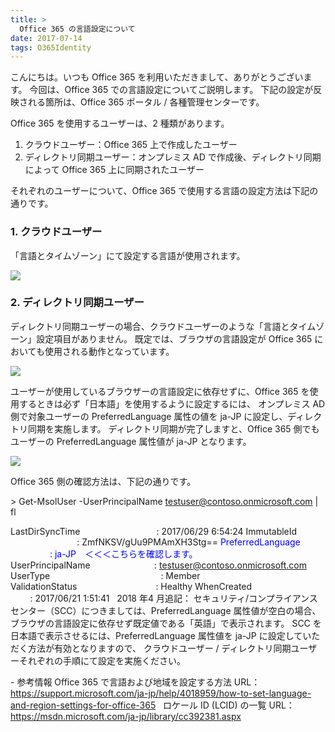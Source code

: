 ```yaml
---
title: >
  Office 365 の言語設定について
date: 2017-07-14
tags: O365Identity
---
```

こんにちは。いつも Office 365 を利用いただきまして、ありがとうございます。
今回は、Office 365 での言語設定についてご説明します。
下記の設定が反映される箇所は、Office 365 ポータル / 各種管理センターです。

Office 365 を使用するユーザーは、2 種類があります。
1. クラウドユーザー：Office 365 上で作成したユーザー
2. ディレクトリ同期ユーザー：オンプレミス AD で作成後、ディレクトリ同期によって Office 365 上に同期されたユーザー

それぞれのユーザーについて、Office 365 で使用する言語の設定方法は下記の通りです。
<h3><strong>1. クラウドユーザー</strong></h3>
「言語とタイムゾーン」にて設定する言語が使用されます。
<a href="media/2017/07/071401.png">

![](071401.png)
</a>
<h3><strong>2. ディレクトリ同期ユーザー</strong></h3>
ディレクトリ同期ユーザーの場合、クラウドユーザーのような「言語とタイムゾーン」設定項目がありません。
既定では、ブラウザの言語設定が Office 365 においても使用される動作となっています。
<a href="media/2017/07/071402.png">

![](071402.png)
</a>

ユーザーが使用しているブラウザーの言語設定に依存せずに、Office 365 を使用するときは必ず「日本語」を使用するように設定するには、
オンプレミス AD 側で対象ユーザーの PreferredLanguage 属性の値を ja-JP に設定し、ディレクトリ同期を実施します。
ディレクトリ同期が完了しますと、Office 365 側でもユーザーの PreferredLanguage 属性値が ja-JP となります。
<a href="media/2017/07/071403.png">

![](071403.png)
</a>

Office 365 側の確認方法は、下記の通りです。

&gt; Get-MsolUser -UserPrincipalName testuser@contoso.onmicrosoft.com | fl

LastDirSyncTime                               : 2017/06/29 6:54:24
ImmutableId                                      : ZmfNKSV/gUu9PMAmXH3Stg==
<span style="color: #0000ff">PreferredLanguage                           : ja-JP　＜＜＜こちらを確認します。</span>
UserPrincipalName                          : testuser@contoso.onmicrosoft.com
UserType                                             : Member
ValidationStatus                                : Healthy
WhenCreated                                     : 2017/06/21 1:51:41
&nbsp;
2018 年4 月追記：
セキュリティ/コンプライアンスセンター（SCC）につきましては、PreferredLanguage  属性値が空白の場合、
ブラウザの言語設定に依存せず既定値である「英語」で表示されます。
SCC を日本語で表示させるには、PreferredLanguage  属性値を ja-JP に設定していただく方法が有効となりますので、
クラウドユーザー / ディレクトリ同期ユーザーそれぞれの手順にて設定を実施ください。

\- 参考情報
Office 365 で言語および地域を設定する方法
URL：<a href="https://support.microsoft.com/ja-jp/help/4018959/how-to-set-language-and-region-settings-for-office-365">https://support.microsoft.com/ja-jp/help/4018959/how-to-set-language-and-region-settings-for-office-365</a>
&nbsp;
ロケール ID (LCID) の一覧
URL：<a href="https://msdn.microsoft.com/ja-jp/library/cc392381.aspx">https://msdn.microsoft.com/ja-jp/library/cc392381.aspx</a>